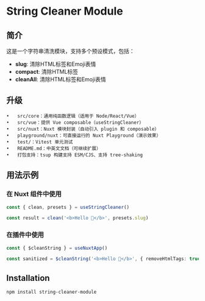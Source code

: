 # String Cleaner Module

## 简介

这是一个字符串清洗模块，支持多个预设模式，包括：
- **slug**: 清除HTML标签和Emoji表情
- **compact**: 清除HTML标签
- **cleanAll**: 清除HTML标签和Emoji表情

## 升级
```
•	src/core：通用纯函数逻辑（适用于 Node/React/Vue）
•	src/vue：提供 Vue composable（useStringCleaner）
•	src/nuxt：Nuxt 模块封装（自动引入 plugin 和 composable）
•	playground/nuxt：可直接运行的 Nuxt Playground（演示效果）
•	test/：Vitest 单元测试
•	README.md：中英文文档（可继续扩展）
•	打包支持：tsup 构建支持 ESM/CJS、支持 tree-shaking
```

## 用法示例

### 在 Nuxt 组件中使用

```ts
const { clean, presets } = useStringCleaner()

const result = clean('<b>Hello 👋</b>', presets.slug)
```

### 在插件中使用

```ts
const { $cleanString } = useNuxtApp()

const sanitized = $cleanString('<b>Hello 👋</b>', { removeHtmlTags: true, removeEmoji: true })
```

## Installation

```bash
npm install string-cleaner-module
```
